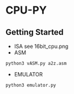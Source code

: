 # CPU-PY

## Getting Started
- ISA
see 16bit_cpu.png
- ASM
```
python3 vASM.py a2z.asm
```
- EMULATOR
```
python3 emulator.py
```